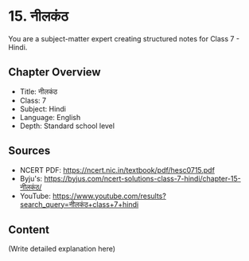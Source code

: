 # 15. नीलकंठ

You are a subject-matter expert creating structured notes for Class 7 - Hindi.

## Chapter Overview
- Title: नीलकंठ
- Class: 7
- Subject: Hindi
- Language: English
- Depth: Standard school level

## Sources
- NCERT PDF: https://ncert.nic.in/textbook/pdf/hesc0715.pdf
- Byju's: https://byjus.com/ncert-solutions-class-7-hindi/chapter-15-नीलकंठ/
- YouTube: https://www.youtube.com/results?search_query=नीलकंठ+class+7+hindi

## Content
(Write detailed explanation here)
